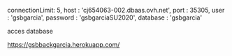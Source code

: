   connectionLimit: 5,
  host     : 'cj654063-002.dbaas.ovh.net',
  port     : 35305,
  user     : 'gsbgarcia',
  password : 'gsbgarciaSU2020',
  database : 'gsbgarcia'
  

  acces database

  https://gsbbackgarcia.herokuapp.com/